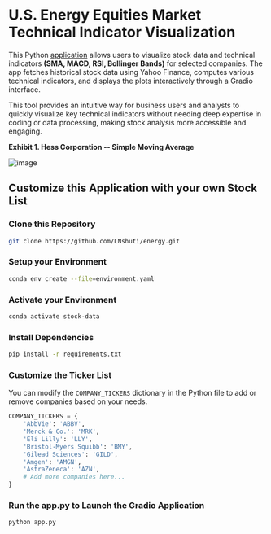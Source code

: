 # U.S. Energy Equities Market Technical Indicator Visualization 

This Python [application](https://huggingface.co/spaces/LeonceNsh/biotech) allows users to visualize stock data and technical indicators **(SMA, MACD, RSI, Bollinger Bands)** for selected companies. The app fetches historical stock data using Yahoo Finance, computes various technical indicators, and displays the plots interactively through a Gradio interface.

This tool provides an intuitive way for business users and analysts to quickly visualize key technical indicators without needing deep expertise in coding or data processing, making stock analysis more accessible and engaging.


**Exhibit 1. Hess Corporation -- Simple Moving Average**

![image](https://github.com/user-attachments/assets/19de5e61-0aa9-4146-882c-c23559564649)

## Customize this Application with your own Stock List

### Clone this Repository

```bash
git clone https://github.com/LNshuti/energy.git
```

### Setup your Environment
```bash
conda env create --file=environment.yaml
```

### Activate your Environment
```bash
conda activate stock-data
```

### Install Dependencies
```bash 
pip install -r requirements.txt
```

### Customize the Ticker List
You can modify the `COMPANY_TICKERS` dictionary in the Python file to add or remove companies based on your needs.

```python
COMPANY_TICKERS = {
    'AbbVie': 'ABBV',
    'Merck & Co.': 'MRK',
    'Eli Lilly': 'LLY',
    'Bristol-Myers Squibb': 'BMY',
    'Gilead Sciences': 'GILD',
    'Amgen': 'AMGN',
    'AstraZeneca': 'AZN',
    # Add more companies here...
}
```

### Run the **app.py** to Launch the Gradio Application
```bash
python app.py
```
